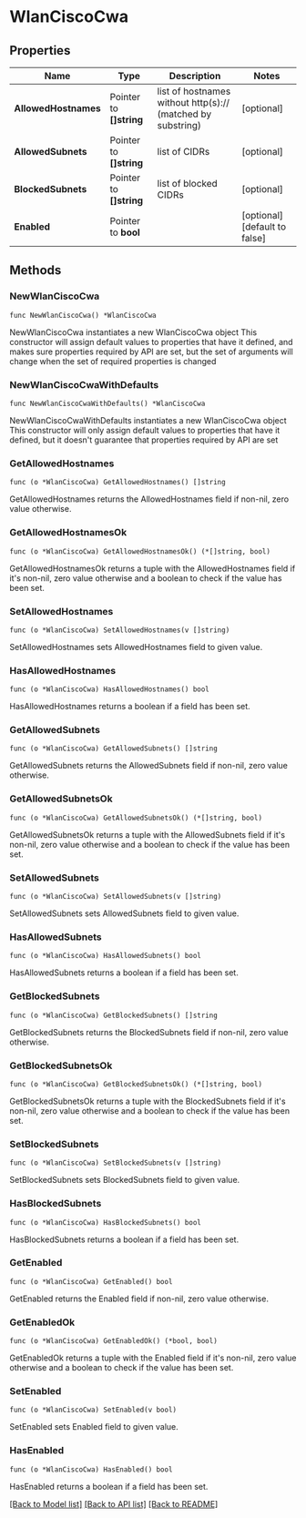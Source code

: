 # WlanCiscoCwa

## Properties

Name | Type | Description | Notes
------------ | ------------- | ------------- | -------------
**AllowedHostnames** | Pointer to **[]string** | list of hostnames without http(s):// (matched by substring) | [optional] 
**AllowedSubnets** | Pointer to **[]string** | list of CIDRs | [optional] 
**BlockedSubnets** | Pointer to **[]string** | list of blocked CIDRs | [optional] 
**Enabled** | Pointer to **bool** |  | [optional] [default to false]

## Methods

### NewWlanCiscoCwa

`func NewWlanCiscoCwa() *WlanCiscoCwa`

NewWlanCiscoCwa instantiates a new WlanCiscoCwa object
This constructor will assign default values to properties that have it defined,
and makes sure properties required by API are set, but the set of arguments
will change when the set of required properties is changed

### NewWlanCiscoCwaWithDefaults

`func NewWlanCiscoCwaWithDefaults() *WlanCiscoCwa`

NewWlanCiscoCwaWithDefaults instantiates a new WlanCiscoCwa object
This constructor will only assign default values to properties that have it defined,
but it doesn't guarantee that properties required by API are set

### GetAllowedHostnames

`func (o *WlanCiscoCwa) GetAllowedHostnames() []string`

GetAllowedHostnames returns the AllowedHostnames field if non-nil, zero value otherwise.

### GetAllowedHostnamesOk

`func (o *WlanCiscoCwa) GetAllowedHostnamesOk() (*[]string, bool)`

GetAllowedHostnamesOk returns a tuple with the AllowedHostnames field if it's non-nil, zero value otherwise
and a boolean to check if the value has been set.

### SetAllowedHostnames

`func (o *WlanCiscoCwa) SetAllowedHostnames(v []string)`

SetAllowedHostnames sets AllowedHostnames field to given value.

### HasAllowedHostnames

`func (o *WlanCiscoCwa) HasAllowedHostnames() bool`

HasAllowedHostnames returns a boolean if a field has been set.

### GetAllowedSubnets

`func (o *WlanCiscoCwa) GetAllowedSubnets() []string`

GetAllowedSubnets returns the AllowedSubnets field if non-nil, zero value otherwise.

### GetAllowedSubnetsOk

`func (o *WlanCiscoCwa) GetAllowedSubnetsOk() (*[]string, bool)`

GetAllowedSubnetsOk returns a tuple with the AllowedSubnets field if it's non-nil, zero value otherwise
and a boolean to check if the value has been set.

### SetAllowedSubnets

`func (o *WlanCiscoCwa) SetAllowedSubnets(v []string)`

SetAllowedSubnets sets AllowedSubnets field to given value.

### HasAllowedSubnets

`func (o *WlanCiscoCwa) HasAllowedSubnets() bool`

HasAllowedSubnets returns a boolean if a field has been set.

### GetBlockedSubnets

`func (o *WlanCiscoCwa) GetBlockedSubnets() []string`

GetBlockedSubnets returns the BlockedSubnets field if non-nil, zero value otherwise.

### GetBlockedSubnetsOk

`func (o *WlanCiscoCwa) GetBlockedSubnetsOk() (*[]string, bool)`

GetBlockedSubnetsOk returns a tuple with the BlockedSubnets field if it's non-nil, zero value otherwise
and a boolean to check if the value has been set.

### SetBlockedSubnets

`func (o *WlanCiscoCwa) SetBlockedSubnets(v []string)`

SetBlockedSubnets sets BlockedSubnets field to given value.

### HasBlockedSubnets

`func (o *WlanCiscoCwa) HasBlockedSubnets() bool`

HasBlockedSubnets returns a boolean if a field has been set.

### GetEnabled

`func (o *WlanCiscoCwa) GetEnabled() bool`

GetEnabled returns the Enabled field if non-nil, zero value otherwise.

### GetEnabledOk

`func (o *WlanCiscoCwa) GetEnabledOk() (*bool, bool)`

GetEnabledOk returns a tuple with the Enabled field if it's non-nil, zero value otherwise
and a boolean to check if the value has been set.

### SetEnabled

`func (o *WlanCiscoCwa) SetEnabled(v bool)`

SetEnabled sets Enabled field to given value.

### HasEnabled

`func (o *WlanCiscoCwa) HasEnabled() bool`

HasEnabled returns a boolean if a field has been set.


[[Back to Model list]](../README.md#documentation-for-models) [[Back to API list]](../README.md#documentation-for-api-endpoints) [[Back to README]](../README.md)


